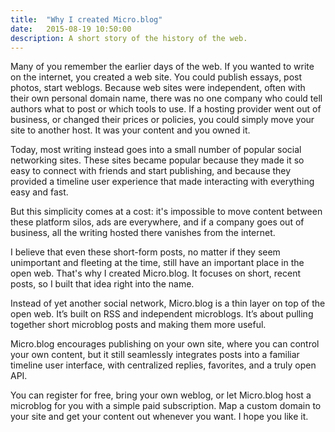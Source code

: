 ```yaml
---
title:  "Why I created Micro.blog"
date:   2015-08-19 10:50:00
description: A short story of the history of the web.
---
```


Many of you remember the earlier days of the web. If you wanted to write on the internet, you created a web site. You could publish essays, post photos, start weblogs. Because web sites were independent, often with their own personal domain name, there was no one company who could tell authors what to post or which tools to use. If a hosting provider went out of business, or changed their prices or policies, you could simply move your site to another host. It was your content and you owned it.

Today, most writing instead goes into a small number of popular social networking sites. These sites became popular because they made it so easy to connect with friends and start publishing, and because they provided a timeline user experience that made interacting with everything easy and fast.

But this simplicity comes at a cost: it's impossible to move content between these platform silos, ads are everywhere, and if a company goes out of business, all the writing hosted there vanishes from the internet.

I believe that even these short-form posts, no matter if they seem unimportant and fleeting at the time, still have an important place in the open web. That's why I created Micro.blog. It focuses on short, recent posts, so I built that idea right into the name.

Instead of yet another social network, Micro.blog is a thin layer on top of the open web. It’s built on RSS and independent microblogs. It’s about pulling together short microblog posts and making them more useful.

Micro.blog encourages publishing on your own site, where you can control your own content, but it still seamlessly integrates posts into a familiar timeline user interface, with centralized replies, favorites, and a truly open API.

You can register for free, bring your own weblog, or let Micro.blog host a microblog for you with a simple paid subscription. Map a custom domain to your site and get your content out whenever you want. I hope you like it.